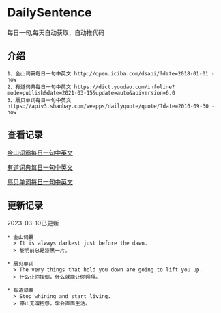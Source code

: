 # DailySentence

每日一句,每天自动获取，自动推代码

## 介绍

```
1、金山词霸每日一句中英文 http://open.iciba.com/dsapi/?date=2018-01-01 - now
2、有道词典每日一句中英文 https://dict.youdao.com/infoline?mode=publish&date=2021-03-15&update=auto&apiversion=6.0
3、扇贝单词每日一句中英文 https://apiv3.shanbay.com/weapps/dailyquote/quote/?date=2016-09-30 - now
```

## 查看记录

[金山词霸每日一句中英文](./data/iciba/)

[有道词典每日一句中英文](./data/youdao/)

[扇贝单词每日一句中英文](./data/shanbay/)

## 更新记录
2023-03-10已更新 
```
* 金山词霸
  > It is always darkest just before the dawn.
  > 黎明前总是漆黑一片。

* 扇贝单词
  > The very things that hold you down are going to lift you up.
  > 什么让你摔倒，什么就能让你翱翔。

* 有道词典
  > Stop whining and start living.
  > 停止无谓抱怨，学会直面生活。

```
